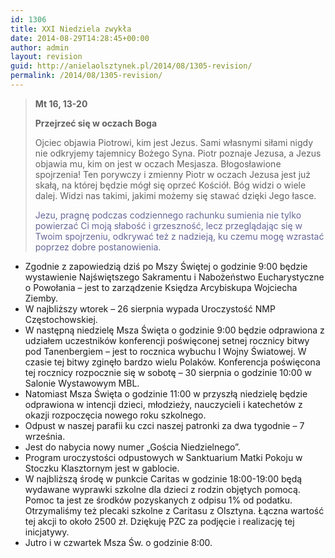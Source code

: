 ```yaml
---
id: 1306
title: XXI Niedziela zwykła
date: 2014-08-29T14:28:45+00:00
author: admin
layout: revision
guid: http://anielaolsztynek.pl/2014/08/1305-revision/
permalink: /2014/08/1305-revision/
---
```

> **Mt 16, 13-20**
> 
> **Przejrzeć się w oczach Boga**
> 
> Ojciec objawia Piotrowi, kim jest Jezus. Sami własnymi siłami nigdy nie odkryjemy tajemnicy Bożego Syna. Piotr poznaje Jezusa, a Jezus objawia mu, kim on jest w oczach Mesjasza. Błogosławione spojrzenia! Ten porywczy i zmienny Piotr w oczach Jezusa jest już skałą, na której będzie mógł się oprzeć Kościół. Bóg widzi o wiele dalej. Widzi nas takimi, jakimi możemy się stawać dzięki Jego łasce.
> 
> <span style="color: #666699;">Jezu, pragnę podczas codziennego rachunku sumienia nie tylko powierzać Ci moją słabość i grzeszność, lecz przeglądając się w Twoim spojrzeniu, odkrywać też z nadzieją, ku czemu mogę wzrastać poprzez dobre postanowienia.</span>

  * Zgodnie z zapowiedzią dziś po Mszy Świętej o godzinie 9:00 będzie wystawienie Najświętszego Sakramentu i Nabożeństwo Eucharystyczne o Powołania &#8211; jest to zarządzenie Księdza Arcybiskupa Wojciecha Ziemby.
  * W najbliższy wtorek &#8211; 26 sierpnia wypada Uroczystość NMP Częstochowskiej.
  * W następną niedzielę Msza Święta o godzinie 9:00 będzie odprawiona z udziałem uczestników konferencji poświęconej setnej rocznicy bitwy pod Tanenbergiem &#8211; jest to rocznica wybuchu I Wojny Światowej. W czasie tej bitwy zginęło bardzo wielu Polaków. Konferencja poświęcona tej rocznicy rozpocznie się w sobotę &#8211; 30 sierpnia o godzinie 10:00 w Salonie Wystawowym MBL.
  * Natomiast Msza Święta o godzinie 11:00 w przyszłą niedzielę będzie odprawiona w intencji dzieci, młodzieży, nauczycieli i katechetów z okazji rozpoczęcia nowego roku szkolnego.
  * Odpust w naszej parafii ku czci naszej patronki za dwa tygodnie &#8211; 7 września.
  * Jest do nabycia nowy numer &#8222;Gościa Niedzielnego&#8221;.
  * Program uroczystości odpustowych w Sanktuarium Matki Pokoju w Stoczku Klasztornym jest w gablocie.
  * W najbliższą środę w punkcie Caritas w godzinie 18:00-19:00 będą wydawane wyprawki szkolne dla dzieci z rodzin objętych pomocą. Pomoc ta jest ze środków pozyskanych z odpisu 1% od podatku. Otrzymaliśmy też plecaki szkolne z Caritasu z Olsztyna. Łączna wartość tej akcji to około 2500 zł. Dziękuję PZC za podjęcie i realizację tej inicjatywy.
  * Jutro i w czwartek Msza Św. o godzinie 8:00.